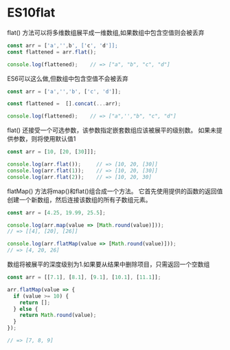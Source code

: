 # ES10flat
flat() 方法可以将多维数组展平成一维数组,如果数组中包含空值则会被丢弃
``` js
const arr = ['a','',b', ['c', 'd']];
const flattened = arr.flat();

console.log(flattened);    // => ["a", "b", "c", "d"]

```
ES6可以这么做,但数组中包含空值不会被丢弃
``` js
const arr = ['a','','b', ['c', 'd']];

const flattened =  [].concat(...arr);

console.log(flattened);    // => ["a",'',"b", "c", "d"]

```
flat() 还接受一个可选参数，该参数指定嵌套数组应该被展平的级别数。 如果未提供参数，则将使用默认值1
``` js
const arr = [10, [20, [30]]];

console.log(arr.flat());     // => [10, 20, [30]]
console.log(arr.flat(1));    // => [10, 20, [30]]
console.log(arr.flat(2));    // => [10, 20, 30]

```
flatMap() 方法将map()和flat()组合成一个方法。 它首先使用提供的函数的返回值创建一个新数组，然后连接该数组的所有子数组元素。
``` js
const arr = [4.25, 19.99, 25.5];

console.log(arr.map(value => [Math.round(value)]));    
// => [[4], [20], [26]]

console.log(arr.flatMap(value => [Math.round(value)]));    
// => [4, 20, 26]
```
数组将被展平的深度级别为1.如果要从结果中删除项目，只需返回一个空数组
``` js 
const arr = [[7.1], [8.1], [9.1], [10.1], [11.1]];

arr.flatMap(value => {
  if (value >= 10) {
    return [];
  } else {
    return Math.round(value);
  }
});  

// => [7, 8, 9]
```

